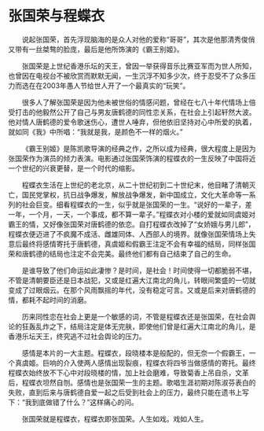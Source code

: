# 张国荣与程蝶衣

&emsp;&emsp;说起张国荣，首先浮现脑海的是众人对他的爱称“哥哥”，其次是他那清秀俊俏又带有一丝桀骜的脸庞，最后是他所饰演的《霸王别姬》。

&emsp;&emsp;张国荣是上世纪香港乐坛的天王，曾因一举获得音乐比赛亚军而为世人所知，也曾因在电视台不被欣赏而默默无闻，一生沉浮不知多少次，终于忍受不了众多压力而选在在2003年愚人节给世人开了一个最真实的“玩笑”。

&emsp;&emsp;很多人了解张国荣是因为他未被世俗的情感问题，曾经在七八十年代情场上倍受打击的他毅然公开了自己与男友唐鹤德的同性恋关系，在社会上引起轩然大波。他对情人唐鹤德的爱令歌迷伤心，遭世人唾弃，但他依旧坚持对心中所爱的执着，就如同《我》中所唱：“我就是我，是颜色不一样的烟火。”

&emsp;&emsp;《霸王别姬》是陈凯歌导演的经典之作，之所以成为经典，很大程度上是因为张国荣作为演员的倾力表演。电影通过张国荣饰演的程蝶衣的一生反映了中国将近一个世纪的兴衰更替，是一个时代的缩影。

&emsp;&emsp;程蝶衣生活在上世纪的老北京，从二十世纪初到二十世纪末，他目睹了清朝灭亡，国民党掌权，抗日战争爆发，解放战争爆发，新中国成立，文化大革命等一系列的社会巨变。细看程蝶衣的一生，似乎就是张国荣的一生。“说好的一辈子，差一年，一个月，一天，一个事成，都不算一辈子。”程蝶衣对小楼的爱就如同虞姬对霸王的情，又好像张国荣对唐鹤德的依恋。自打程蝶衣改掉了“女娇娥与男儿郎”，程蝶衣便迈进了不疯魔不成活、雌雄同体、人西部人的境界。就像张国荣情场上失意后最终将感情寄托于唐鹤德，真虞姬和假霸王注定不会有幸福的结局，同样张国荣和唐鹤德的结局也注定不会完美。最终他们都有自己结束了自己的生命。

&emsp;&emsp;是谁导致了他们命运如此凄惨？是时间，是社会！时间使得一切都脆弱不堪，不管是清朝要臣还是日本战犯，又或是红遍大江南北的角儿，转眼间繁盛的一切就变成了过眼烟云。在那个风雨飘摇的年代，没有稳定可言。又或是后来对唐鹤德的情，都耗不起时间的消磨。

&emsp;&emsp;历来同性恋在社会上更是一个敏感的词，不管是程蝶衣还是张国荣，在社会舆论的狂轰乱炸之下，结局注定是体无完肤，即使他们曾是红遍大江南北的角儿，是香港乐坛天王，终究逃不过社会舆论的压力。

&emsp;&emsp;感情是本片的一大主题。程蝶衣，段晓楼本是般配的，但无奈一个假霸王，一个真虞姬。巨响的介入使两人感情出现裂痕，程蝶衣将四爷当做感情的寄托。最终程蝶衣始终放不下心中对段晓楼的情，加上社会磨难，导致菊香上吊自杀，文革后，程蝶衣坦然自刎。感情也是张国荣一生的主题。歌唱生涯初期对陈淑芬表白的失败，直到后来与唐鹤德自爱一起之后受到社会上的压力，最终只能在遗书上写下：“我到底做错了什么？”这样痛心的问。

&emsp;&emsp;张国荣就是程蝶衣，程蝶衣即张国荣。人生如戏。戏如人生。
